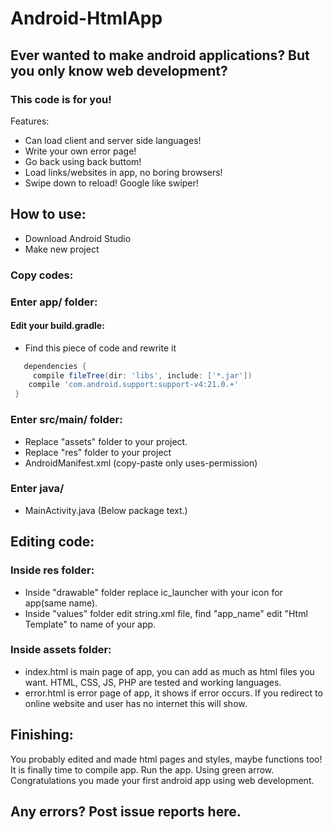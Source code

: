 # Android-HtmlApp
## Ever wanted to make android applications? But you only know web development?
### This code is for you!

Features:
- Can load client and server side languages!
- Write your own error page!
- Go back using back buttom!
- Load links/websites in app, no boring browsers!
- Swipe down to reload! Google like swiper!

## How to use:
- Download Android Studio
- Make new project

### Copy codes:
### Enter app/ folder:

#### Edit your build.gradle:
- Find this piece of code and rewrite it
```gradle
   dependencies {
     compile fileTree(dir: 'libs', include: ['*.jar'])
 	compile 'com.android.support:support-v4:21.0.+'
 }
```
### Enter src/main/ folder:
- Replace "assets" folder to your project.
- Replace "res" folder to your project
- AndroidManifest.xml (copy-paste only uses-permission)

### Enter java/
- MainActivity.java (Below package text.)

## Editing code:
### Inside res folder:
- Inside "drawable" folder replace ic_launcher with your icon for app(same name).
- Inside "values" folder edit string.xml file, find "app_name" edit "Html Template" to name of your app.

### Inside assets folder:
- index.html is main page of app, you can add as much as html files you want. HTML, CSS, JS, PHP are tested and working languages.
- error.html is error page of app, it shows if error occurs. If you redirect to online website and user has no internet this will show.

## Finishing:
You probably edited and made html pages and styles, maybe functions too! It is finally time to compile app. Run the app. Using green arrow. Congratulations you made your first android app using web development.

## Any errors? Post issue reports here.
